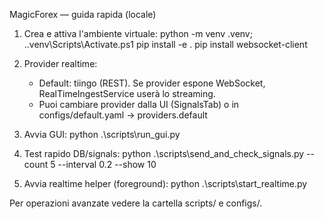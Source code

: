 MagicForex — guida rapida (locale)

1) Crea e attiva l'ambiente virtuale:
   python -m venv .venv; .\.venv\Scripts\Activate.ps1
   pip install -e .
   pip install websocket-client

2) Provider realtime:
   - Default: tiingo (REST). Se provider espone WebSocket, RealTimeIngestService userà lo streaming.
   - Puoi cambiare provider dalla UI (SignalsTab) o in configs/default.yaml -> providers.default

3) Avvia GUI:
   python .\scripts\run_gui.py

4) Test rapido DB/signals:
   python .\scripts\send_and_check_signals.py --count 5 --interval 0.2 --show 10

5) Avvia realtime helper (foreground):
   python .\scripts\start_realtime.py

Per operazioni avanzate vedere la cartella scripts/ e configs/.
